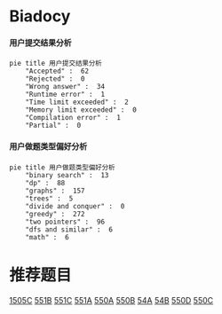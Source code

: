 # Biadocy

<!-- tabs:start -->



#### **用户提交结果分析**

```mermaid
pie title 用户提交结果分析
    "Accepted" :  62
    "Rejected" :  0
    "Wrong answer" :  34
    "Runtime error" :  1
    "Time limit exceeded" :  2
    "Memory limit exceeded" :  0
    "Compilation error" :  1
    "Partial" :  0
```

#### **用户做题类型偏好分析**

```mermaid
pie title 用户做题类型偏好分析
    "binary search" :  13
    "dp" :  88
    "graphs" :  157
    "trees" :  5
    "divide and conquer" :  0
    "greedy" :  272
    "two pointers" :  96
    "dfs and similar" :  6
    "math" :  6
```



<!-- tabs:end -->
# 推荐题目
[1505C](https://codeforces.com/contest/1505/problem/C)
[551B](https://codeforces.com/contest/551/problem/B)
[551C](https://codeforces.com/contest/551/problem/C)
[551A](https://codeforces.com/contest/551/problem/A)
[550A](https://codeforces.com/contest/550/problem/A)
[550B](https://codeforces.com/contest/550/problem/B)
[54A](https://codeforces.com/contest/54/problem/A)
[54B](https://codeforces.com/contest/54/problem/B)
[550D](https://codeforces.com/contest/550/problem/D)
[550C](https://codeforces.com/contest/550/problem/C)
